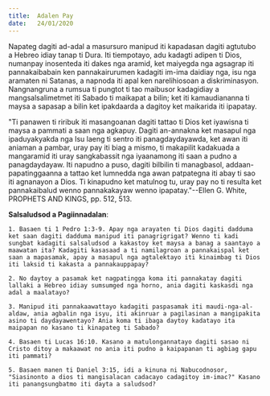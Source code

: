```yaml
---
title:  Adalen Pay
date:   24/01/2020
---
```


Napateg dagiti ad-adal a masursuro manipud iti kapadasan dagiti agtutubo a Hebreo idiay tanap ti Dura. Iti tiempotayo, adu kadagti adipen ti Dios, numanpay inosenteda iti dakes nga aramid, ket maiyegda nga agsagrap iti pannakaibabain ken pannakairurumen kadagiti im-ima daidiay nga, isu nga aramaten ni Satanas, a napnoda iti apal ken narelihiosoan a diskriminasyon. Nangnangruna a rumsua ti pungtot ti tao maibusor kadagidiay a mangsalsalimetmet iti Sabado ti maikapat a bilin; ket iti kamaudiananna ti maysa a sapasap a bilin ket ipakdaarda a dagitoy ket maikarida iti ipapatay.

"Ti panawen ti riribuk iti masangoanan dagiti tattao ti Dios ket iyawisna ti maysa a pammati a saan nga agkapuy. Dagiti an-annakna ket masapul nga ipaduyakyakda nga Isu laeng ti sentro iti panagdaydayawda, ket awan iti aniaman a pambar, uray pay iti biag a mismo, ti makapilit kadakuada a mangaramid iti uray sangkabassit nga iyaanamong iti saan a pudno a panagdaydayaw. Iti napudno a puso, dagiti bilbilin ti managbasol, addaan-papatinggaanna a tattao ket lumnedda nga awan patpategna iti abay ti sao iti agnanayon a Dios. Ti kinapudno ket matulnog tu, uray pay no ti resulta ket pannakaibalud wenno pannakakayaw wenno ipapatay."--Ellen G. White, PROPHETS AND KINGS, pp. 512, 513.

**Salsaludsod a Pagiinnadalan**:

`1. Basaen ti 1 Pedro 1:3-9. Apay nga arayaten ti Dios dagiti dadduma ket saan dagiti dadduma manipud iti panagrigrigat? Wenno ti kadi sungbat kadagiti salsaludsod a kakastoy ket maysa a banag a saantayo a maawatan ita? Kadagiti kasasaad a ti namilagroan a pannakaispal ket saan a mapasamak, apay a masapul nga agtalektayo iti kinaimbag ti Dios iti laksid ti kakasta a pannakauppapay?`

`2. No daytoy a pasamak ket nagpatingga koma iti pannakatay dagiti lallaki a Hebreo idiay sumsumged nga horno, ania dagiti kaskasdi nga adal a maalatayo?`

`3. Manipud iti pannakaawattayo kadagiti paspasamak iti maudi-nga-al-aldaw, ania agbalin nga isyu, iti akinruar a pagilasinan a mangipakita asino ti daydayawentayo? Ania koma ti ibaga daytoy kadatayo ita maipapan no kasano ti kinapateg ti Sabado?`

`4. Basaen ti Lucas 16:10. Kasano a matulongannatayo dagiti sasao ni Cristo ditoy a makaawat no ania iti pudno a kaipapanan ti agbiag gapu iti pammati?`

`5. Basaen manen ti Daniel 3:15, idi a kinuna ni Nabucodnosor, "Siasinonto a dios ti mangisalacan cadacayo cadagitoy im-imac?" Kasano iti panangsungbatmo iti dayta a saludsod?`